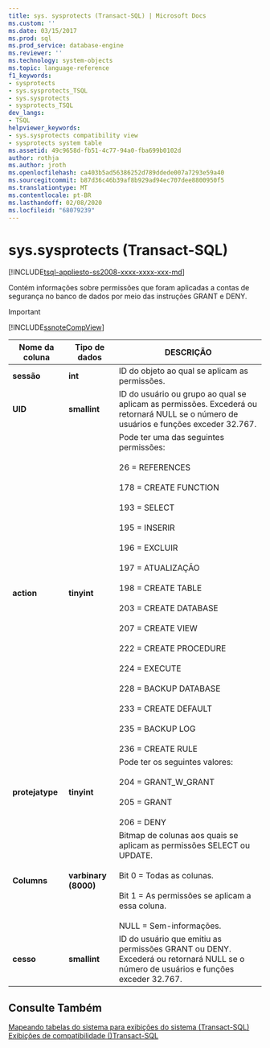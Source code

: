 ```yaml
---
title: sys. sysprotects (Transact-SQL) | Microsoft Docs
ms.custom: ''
ms.date: 03/15/2017
ms.prod: sql
ms.prod_service: database-engine
ms.reviewer: ''
ms.technology: system-objects
ms.topic: language-reference
f1_keywords:
- sysprotects
- sys.sysprotects_TSQL
- sys.sysprotects
- sysprotects_TSQL
dev_langs:
- TSQL
helpviewer_keywords:
- sys.sysprotects compatibility view
- sysprotects system table
ms.assetid: 49c9658d-fb51-4c77-94a0-fba699b0102d
author: rothja
ms.author: jroth
ms.openlocfilehash: ca403b5ad56386252d789ddede007a7293e59a40
ms.sourcegitcommit: b87d36c46b39af8b929ad94ec707dee8800950f5
ms.translationtype: MT
ms.contentlocale: pt-BR
ms.lasthandoff: 02/08/2020
ms.locfileid: "68079239"
---
```

# <a name="syssysprotects-transact-sql"></a>sys.sysprotects (Transact-SQL)
[!INCLUDE[tsql-appliesto-ss2008-xxxx-xxxx-xxx-md](../../includes/tsql-appliesto-ss2008-xxxx-xxxx-xxx-md.md)]

  Contém informações sobre permissões que foram aplicadas a contas de segurança no banco de dados por meio das instruções GRANT e DENY.  
  
> [!IMPORTANT]  
>  [!INCLUDE[ssnoteCompView](../../includes/ssnotecompview-md.md)]  
  
|Nome da coluna|Tipo de dados|DESCRIÇÃO|  
|-----------------|---------------|-----------------|  
|**sessão**|**int**|ID do objeto ao qual se aplicam as permissões.|  
|**UID**|**smallint**|ID do usuário ou grupo ao qual se aplicam as permissões. Excederá ou retornará NULL se o número de usuários e funções exceder 32.767.|  
|**action**|**tinyint**|Pode ter uma das seguintes permissões:<br /><br /> 26 = REFERENCES<br /><br /> 178 = CREATE FUNCTION<br /><br /> 193 = SELECT<br /><br /> 195 = INSERIR<br /><br /> 196 = EXCLUIR<br /><br /> 197 = ATUALIZAÇÃO<br /><br /> 198 = CREATE TABLE<br /><br /> 203 = CREATE DATABASE<br /><br /> 207 = CREATE VIEW<br /><br /> 222 = CREATE PROCEDURE<br /><br /> 224 = EXECUTE<br /><br /> 228 = BACKUP DATABASE<br /><br /> 233 = CREATE DEFAULT<br /><br /> 235 = BACKUP LOG<br /><br /> 236 = CREATE RULE|  
|**protejatype**|**tinyint**|Pode ter os seguintes valores:<br /><br /> 204 = GRANT_W_GRANT<br /><br /> 205 = GRANT<br /><br /> 206 = DENY|  
|**Columns**|**varbinary (8000)**|Bitmap de colunas aos quais se aplicam as permissões SELECT ou UPDATE.<br /><br /> Bit 0 = Todas as colunas.<br /><br /> Bit 1 = As permissões se aplicam a essa coluna.<br /><br /> NULL = Sem-informações.|  
|**cesso**|**smallint**|ID do usuário que emitiu as permissões GRANT ou DENY. Excederá ou retornará NULL se o número de usuários e funções exceder 32.767.|  
  
## <a name="see-also"></a>Consulte Também  
 [Mapeando tabelas do sistema para exibições do sistema &#40;Transact-SQL&#41;](../../relational-databases/system-tables/mapping-system-tables-to-system-views-transact-sql.md)   
 [Exibições de compatibilidade &#40;&#41;Transact-SQL](~/relational-databases/system-compatibility-views/system-compatibility-views-transact-sql.md)  
  
  
